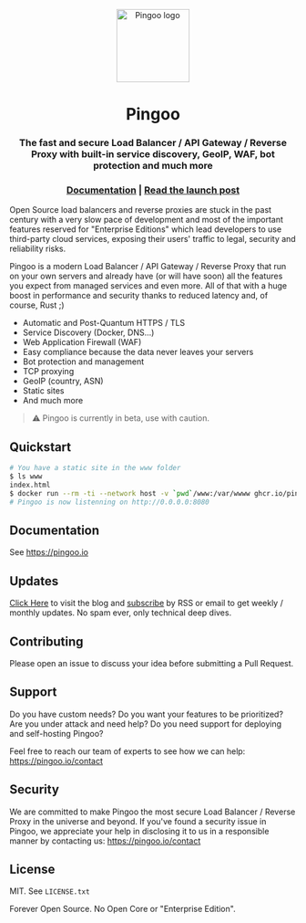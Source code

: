 <p align="center">
  <a href="https://pingoo.io" target="_blank" rel="noopener"><img alt="Pingoo logo" src="https://pingoo.io/icon-256.png" height="128" /></a>
  <h1 align="center">Pingoo</h1>
  <h3 align="center">The fast and secure Load Balancer / API Gateway / Reverse Proxy with built-in service discovery, GeoIP, WAF, bot protection and much more</h3>
  <h3 align="center">
    <a href="https://pingoo.io">Documentation</a> | <a href="https://kerkour.com/announcing-pingoo">Read the launch post</a>
  </h3>
</p>

Open Source load balancers and reverse proxies are stuck in the past century with a very slow pace of development and most of the important features reserved for "Enterprise Editions" which lead developers to use third-party cloud services, exposing their users' traffic to legal, security and reliability risks.

Pingoo is a modern Load Balancer / API Gateway / Reverse Proxy that run on your own servers and already have (or will have soon) all the features you expect from managed services and even more. All of that with a huge boost in performance and security thanks to reduced latency and, of course, Rust ;)

* Automatic and Post-Quantum HTTPS / TLS
* Service Discovery (Docker, DNS...)
* Web Application Firewall (WAF)
* Easy compliance because the data never leaves your servers
* Bot protection and management
* TCP proxying
* GeoIP (country, ASN)
* Static sites
* And much more

> ⚠️ Pingoo is currently in beta, use with caution.

## Quickstart

```bash
# You have a static site in the www folder
$ ls www
index.html
$ docker run --rm -ti --network host -v `pwd`/www:/var/wwww ghcr.io/pingooio/pingoo
# Pingoo is now listenning on http://0.0.0.0:8080
```

## Documentation

See https://pingoo.io


## Updates

[Click Here](https://kerkour.com/blog) to visit the blog and [subscribe](https://kerkour.com/subscribe) by RSS or email to get weekly / monthly updates. No spam ever, only technical deep dives.


## Contributing

Please open an issue to discuss your idea before submitting a Pull Request.


## Support

Do you have custom needs? Do you want your features to be prioritized? Are you under attack and need help? Do you need support for deploying and self-hosting Pingoo?

Feel free to reach our team of experts to see how we can help: https://pingoo.io/contact


## Security

We are committed to make Pingoo the most secure Load Balancer / Reverse Proxy in the universe and beyond. If you've found a security issue in Pingoo, we appreciate your help in disclosing it to us in a responsible manner by contacting us: https://pingoo.io/contact


## License

MIT. See `LICENSE.txt`

Forever Open Source. No Open Core or "Enterprise Edition".
